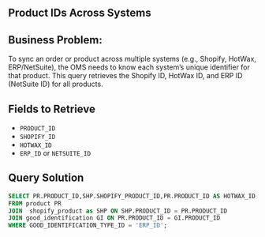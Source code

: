 ## Product IDs Across Systems

## Business Problem:
To sync an order or product across multiple systems (e.g., Shopify, HotWax, ERP/NetSuite), the OMS needs to know each system’s unique identifier for that product. This query retrieves the Shopify ID, HotWax ID, and ERP ID (NetSuite ID) for all products.

## Fields to Retrieve
- `PRODUCT_ID` 
- `SHOPIFY_ID` 
- `HOTWAX_ID` 
- `ERP_ID` or `NETSUITE_ID` 

## Query Solution
```sql
SELECT PR.PRODUCT_ID,SHP.SHOPIFY_PRODUCT_ID,PR.PRODUCT_ID AS HOTWAX_ID, GI.ID_VALUE AS NETSUITE_ID
FROM product PR 
JOIN  shopify_product as SHP ON SHP.PRODUCT_ID = PR.PRODUCT_ID
JOIN good_identification GI ON PR.PRODUCT_ID = GI.PRODUCT_ID
WHERE GOOD_IDENTIFICATION_TYPE_ID = 'ERP_ID';
```
